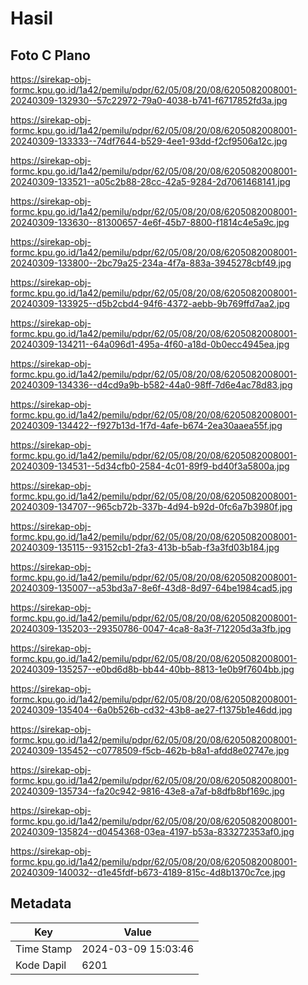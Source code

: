 # Hasil

## Foto C Plano

https://sirekap-obj-formc.kpu.go.id/1a42/pemilu/pdpr/62/05/08/20/08/6205082008001-20240309-132930--57c22972-79a0-4038-b741-f6717852fd3a.jpg

https://sirekap-obj-formc.kpu.go.id/1a42/pemilu/pdpr/62/05/08/20/08/6205082008001-20240309-133333--74df7644-b529-4ee1-93dd-f2cf9506a12c.jpg

https://sirekap-obj-formc.kpu.go.id/1a42/pemilu/pdpr/62/05/08/20/08/6205082008001-20240309-133521--a05c2b88-28cc-42a5-9284-2d7061468141.jpg

https://sirekap-obj-formc.kpu.go.id/1a42/pemilu/pdpr/62/05/08/20/08/6205082008001-20240309-133630--81300657-4e6f-45b7-8800-f1814c4e5a9c.jpg

https://sirekap-obj-formc.kpu.go.id/1a42/pemilu/pdpr/62/05/08/20/08/6205082008001-20240309-133800--2bc79a25-234a-4f7a-883a-3945278cbf49.jpg

https://sirekap-obj-formc.kpu.go.id/1a42/pemilu/pdpr/62/05/08/20/08/6205082008001-20240309-133925--d5b2cbd4-94f6-4372-aebb-9b769ffd7aa2.jpg

https://sirekap-obj-formc.kpu.go.id/1a42/pemilu/pdpr/62/05/08/20/08/6205082008001-20240309-134211--64a096d1-495a-4f60-a18d-0b0ecc4945ea.jpg

https://sirekap-obj-formc.kpu.go.id/1a42/pemilu/pdpr/62/05/08/20/08/6205082008001-20240309-134336--d4cd9a9b-b582-44a0-98ff-7d6e4ac78d83.jpg

https://sirekap-obj-formc.kpu.go.id/1a42/pemilu/pdpr/62/05/08/20/08/6205082008001-20240309-134422--f927b13d-1f7d-4afe-b674-2ea30aaea55f.jpg

https://sirekap-obj-formc.kpu.go.id/1a42/pemilu/pdpr/62/05/08/20/08/6205082008001-20240309-134531--5d34cfb0-2584-4c01-89f9-bd40f3a5800a.jpg

https://sirekap-obj-formc.kpu.go.id/1a42/pemilu/pdpr/62/05/08/20/08/6205082008001-20240309-134707--965cb72b-337b-4d94-b92d-0fc6a7b3980f.jpg

https://sirekap-obj-formc.kpu.go.id/1a42/pemilu/pdpr/62/05/08/20/08/6205082008001-20240309-135115--93152cb1-2fa3-413b-b5ab-f3a3fd03b184.jpg

https://sirekap-obj-formc.kpu.go.id/1a42/pemilu/pdpr/62/05/08/20/08/6205082008001-20240309-135007--a53bd3a7-8e6f-43d8-8d97-64be1984cad5.jpg

https://sirekap-obj-formc.kpu.go.id/1a42/pemilu/pdpr/62/05/08/20/08/6205082008001-20240309-135203--29350786-0047-4ca8-8a3f-712205d3a3fb.jpg

https://sirekap-obj-formc.kpu.go.id/1a42/pemilu/pdpr/62/05/08/20/08/6205082008001-20240309-135257--e0bd6d8b-bb44-40bb-8813-1e0b9f7604bb.jpg

https://sirekap-obj-formc.kpu.go.id/1a42/pemilu/pdpr/62/05/08/20/08/6205082008001-20240309-135404--6a0b526b-cd32-43b8-ae27-f1375b1e46dd.jpg

https://sirekap-obj-formc.kpu.go.id/1a42/pemilu/pdpr/62/05/08/20/08/6205082008001-20240309-135452--c0778509-f5cb-462b-b8a1-afdd8e02747e.jpg

https://sirekap-obj-formc.kpu.go.id/1a42/pemilu/pdpr/62/05/08/20/08/6205082008001-20240309-135734--fa20c942-9816-43e8-a7af-b8dfb8bf169c.jpg

https://sirekap-obj-formc.kpu.go.id/1a42/pemilu/pdpr/62/05/08/20/08/6205082008001-20240309-135824--d0454368-03ea-4197-b53a-833272353af0.jpg

https://sirekap-obj-formc.kpu.go.id/1a42/pemilu/pdpr/62/05/08/20/08/6205082008001-20240309-140032--d1e45fdf-b673-4189-815c-4d8b1370c7ce.jpg


## Metadata

| Key        | Value               |
| ---------- | ------------------- |
| Time Stamp | 2024-03-09 15:03:46 |
| Kode Dapil | 6201                |



